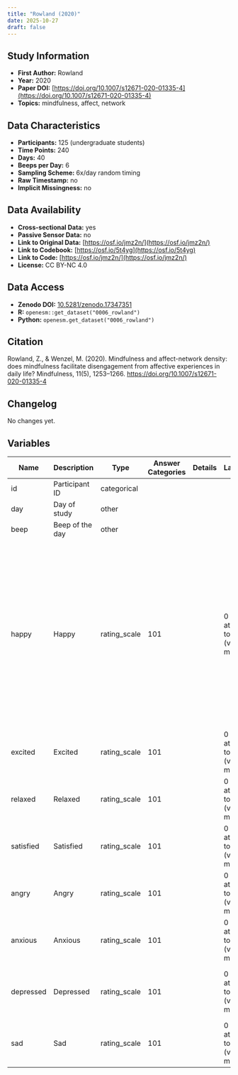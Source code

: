 ```yaml
---
title: "Rowland (2020)"
date: 2025-10-27
draft: false
---
```



## Study Information

- **First Author:** Rowland
- **Year:** 2020
- **Paper DOI:** [https://doi.org/10.1007/s12671-020-01335-4](https://doi.org/10.1007/s12671-020-01335-4)
- **Topics:** mindfulness, affect, network

## Data Characteristics

- **Participants:** 125 (undergraduate students)
- **Time Points:** 240
- **Days:** 40
- **Beeps per Day:** 6
- **Sampling Scheme:** 6x/day random timing
- **Raw Timestamp:** no
- **Implicit Missingness:** no

## Data Availability

- **Cross-sectional Data:** yes
- **Passive Sensor Data:** no
- **Link to Original Data:** [https://osf.io/jmz2n/](https://osf.io/jmz2n/)
- **Link to Codebook:** [https://osf.io/5t4yg](https://osf.io/5t4yg)
- **Link to Code:** [https://osf.io/jmz2n/](https://osf.io/jmz2n/)
- **License:** CC BY-NC 4.0

## Data Access

- **Zenodo DOI:** [10.5281/zenodo.17347351](https://doi.org/10.5281/zenodo.17347351)
- **R:** `openesm::get_dataset("0006_rowland")`
- **Python:** `openesm.get_dataset("0006_rowland")`



## Citation

Rowland, Z., & Wenzel, M. (2020). Mindfulness and affect-network density: does mindfulness facilitate disengagement from affective experiences in daily life? Mindfulness, 11(5), 1253–1266. https://doi.org/10.1007/s12671-020-01335-4




## Changelog

No changes yet.

## Variables

| Name | Description | Type | Answer Categories | Details | Labels | Transformation | Source | Assessment Type | Construct | Comments |
|------|-------------|------|------------------|---------|--------|----------------|--------|----------------|----------|----------|
| id | Participant ID | categorical |  |  |  |  |  | ESM |  |  |
| day | Day of study | other |  |  |  |  |  | ESM |  |  |
| beep | Beep of the day | other |  |  |  |  |  | ESM |  |  |
| happy | Happy | rating_scale | 101 |  | 0 (not at all) to 100 (very much) | within-person centered |  | ESM | happiness, positive affect, affect | "We assessed affect in terms of eight common emotional states (e.g., Kuppens et al. 2010), which were based on the affective circumplex model (Russell 2003)." |
| excited | Excited | rating_scale | 101 |  | 0 (not at all) to 100 (very much) | within-person centered |  | ESM | excitement, positive affect, affect, extraversion, big five |  |
| relaxed | Relaxed | rating_scale | 101 |  | 0 (not at all) to 100 (very much) | within-person centered |  | ESM | relaxation, positive affect, affect, neuroticism, big five |  |
| satisfied | Satisfied | rating_scale | 101 |  | 0 (not at all) to 100 (very much) | within-person centered |  | ESM | satisfaction, positive affect, affect |  |
| angry | Angry | rating_scale | 101 |  | 0 (not at all) to 100 (very much) | within-person centered |  | ESM | anger, negative affect, affect |  |
| anxious | Anxious | rating_scale | 101 |  | 0 (not at all) to 100 (very much) | within-person centered |  | ESM | anxiety, negative affect, affect, neuroticism, big five |  |
| depressed | Depressed | rating_scale | 101 |  | 0 (not at all) to 100 (very much) | within-person centered |  | ESM | depression, negative affect, affect, neuroticism, big five, psychopathology |  |
| sad | Sad | rating_scale | 101 |  | 0 (not at all) to 100 (very much) | within-person centered |  | ESM | sadness, negative affect, affect |  |
